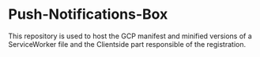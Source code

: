 # Push-Notifications-Box

This repository is used to host the GCP manifest and minified versions of a ServiceWorker file and the Clientside part responsible of the registration.

